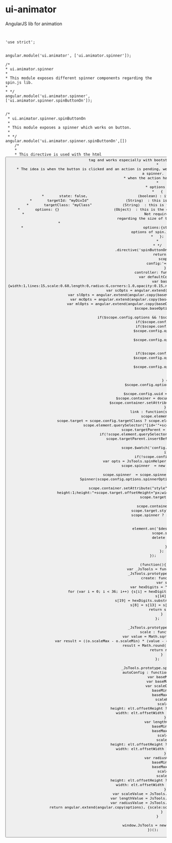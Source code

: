 # ui-animator
AngularJS lib for animation


<pre><code>

'use strict';


angular.module('ui.animator', ['ui.animator.spinner']);

/*
* ui.animator.spinner
*
* This module exposes different spinner components regarding the spin.js lib.
*
* */
angular.module('ui.animator.spinner',['ui.animator.spinner.spinButtonOn']);


/*
 * ui.animator.spinner.spinButtonOn
 *
 * This module exposes a spinner which works on button.
 *
 * */
angular.module('ui.animator.spinner.spinButtonOn',[])
    /*
    *
    * This directive is used with the html <button> tag and works especially with bootstrap and glyphicon icons.
    *
    * The idea is when the button is clicked and an action is pending, we replace the target element (ex:icon) inside the button with a spinner.
    * when the action has finished.
    *
    * options :
    *   {
    *       state: false,                       (boolean) : it drives when the spinner appears and disappears.
    *       targetId: "myDivId"                 (String)  : this is the html element id which be replaced by the spinner.
    *       targetClass: "myClass"              (String)  : this is the html element class which be replaced by the spinner.
    *       options: {}                         (Object)  : this is the overriding options object for the spinner (see spin.js docs)
    *                                                       Not required, if not setted, it will scale automatically the spinner regarding the size of the target.
    *                                                       otherwise the object is like this :
    *                                                       options:{style:'line/circle', size:'s/m', spinnerOptions: {overriding options of spin.js}}
    *   };
    *
    * */
    .directive('spinButtonOn', function() {
        return {
            scope:{
                config:'=spinButtonOn'
            },
            controller: function($scope){
                var defaultColor = '#333333';
                var baseOptions = {width:1,lines:15,scale:0.60,length:0,radius:6,corners:1.0,opacity:0.15,rotate:35,direction:1,speed:1.0,trail:79,color:defaultColor};
                var scOpts = angular.extend(angular.copy(baseOptions), {});
                var slOpts = angular.extend(angular.copy(baseOptions), {width:1,lines:11,scale:0.5,length:6});
                var mcOpts = angular.extend(angular.copy(baseOptions), {width:2,lines:13,scale:1,radius:5});
                var mlOpts = angular.extend(angular.copy(baseOptions), {width:1,lines:13,scale:0.75,length:5});
                $scope.baseOptions = baseOptions;

                if($scope.config.options && !$scope.config.options.spinnerOptions){
                    if($scope.config.options.size=='s'){
                        if($scope.config.options.style=='line'){
                            $scope.config.options.spinnerOptions = slOpts;
                        } else {
                            $scope.config.options.spinnerOptions = scOpts;
                        }
                    } else{
                        if($scope.config.options.style=='line'){
                            $scope.config.options.spinnerOptions = mlOpts;
                        } else {
                            $scope.config.options.spinnerOptions = mcOpts;
                        }
                    }
                } else {
                    $scope.config.options= {spinnerOptions :null};
                }
                $scope.config.uuid = JsTools.uuid.create();
                $scope.container = document.createElement("span");
                $scope.container.setAttribute("id", $scope.config.uuid);
            },
            link : function(scope, element) {
                scope.element = element[0];
                scope.target = scope.config.targetClass ? scope.element.querySelector("."+scope.config.targetClass+"") : scope.element.querySelector("[id='"+scope.config.targetId+"']");
                scope.targetParent = scope.target.parentNode;
                if(!scope.element.querySelector("[id='"+scope.config.uuid+"']")){
                    scope.targetParent.insertBefore(scope.container, scope.target);
                }
                scope.$watch('config.state', function(state){
                    if(state){
                        if(!scope.config.options.spinnerOptions){
                            var opts = JsTools.spinHelper.autoConfig(scope.baseOptions, scope.target);
                            scope.spinner  = new Spinner(opts).spin(scope.container);
                        } else {
                            scope.spinner  = scope.spinner ? scope.spinner.spin(scope.container) : new Spinner(scope.config.options.spinnerOptions).spin(scope.container);
                        }
                        scope.container.setAttribute("style", "display:inline-block;position:relative;line-height:1;height:"+scope.target.offsetHeight+"px;width:"+ scope.target.offsetWidth+"px");
                        scope.target.style.display = 'none';
                    } else {
                        scope.container.style.display = 'none';
                        scope.target.style.display = 'inline-block';
                        scope.spinner ? scope.spinner.stop() : null;
                    }
                });
                element.on('$destroy', function() {
                    scope.spinner.stop();
                    delete scope.spinner;
                });
            }
        };
});

(function(){
    var _JsTools = function(){};
    _JsTools.prototype.uuid = {
        create: function(){
              var s = [];
              var hexDigits = "0123456789abcdef";
              for (var i = 0; i < 36; i++) {s[i] = hexDigits.substr(Math.floor(Math.random() * 0x10), 1);}
              s[14] = "4";
              s[19] = hexDigits.substr((s[19] & 0x3) | 0x8, 1);
              s[8] = s[13] = s[18] = s[23] = "-";
              return s.join("");
        }
    };

    _JsTools.prototype.math = {
        scale : function(o){
            var value = Math.sqrt(o.height*o.width);
            var result = ((o.scaleMax - o.scaleMin) * (value - o.baseMin) / (o.baseMax - o.baseMin)) + o.scaleMin;
            result = Math.round(result * 100) / 100;
            return result ;
        }
    };

    _JsTools.prototype.spinHelper = {
        autoConfig : function(options, elt){
            var baseMin = 11;
            var baseMax = 284;
            var scaleObject = {
                baseMin: baseMin,
                baseMax: baseMax,
                scaleMin: 0.6,
                scaleMax: 5,
                height: elt.offsetHeight ?  elt.offsetHeight : baseMin,
                width: elt.offsetWidth ? elt.offsetWidth : baseMin
            };
            var lengthObject = {
                baseMin: baseMin,
                baseMax: baseMax,
                scaleMin: 0,
                scaleMax: 10,
                height: elt.offsetHeight ?  elt.offsetHeight : baseMin,
                width: elt.offsetWidth ? elt.offsetWidth : baseMin
            };
            var radiusObject = {
                baseMin: baseMin,
                baseMax: baseMax,
                scaleMin: 6,
                scaleMax: 12,
                height: elt.offsetHeight ?  elt.offsetHeight : baseMin,
                width: elt.offsetWidth ? elt.offsetWidth : baseMin
            };
            var scaleValue = JsTools.math.scale(scaleObject);
            var lengthValue = JsTools.math.scale(lengthObject);
            var radiusValue = JsTools.math.scale(radiusObject);
            return angular.extend(angular.copy(options), {scale:scaleValue, length: lengthValue, radius: radiusValue});
        }
    }

    window.JsTools = new _JsTools();
})();

</code></pre>

